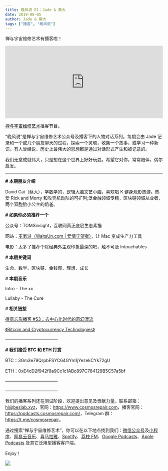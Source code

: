 ```yaml
---
title: 晚风说 E1：Jade & 蔡大
date: 2019-08-05
author: Jade & 蔡大
tags: ["播客", "晚风说"]
---
```


禅与宇宙维修艺术有播客啦！

<!--more-->

<iframe src="https://open.spotify.com/embed-podcast/episode/2XCIkCwEbHQWc47xf97gnn" width="100%" height="232" frameborder="0" allowtransparency="true" allow="encrypted-media"></iframe>

[禅与宇宙维修艺术](https://www.cosmosrepair.com)播客节目。

“晚风说”是禅与宇宙维修艺术公众号及播客下的人物对话系列。每期会由 Jade 记录和一个或几个朋友聊天的过程，探索一个灵魂，收集一个故事，或学习一种新识。有人曾经说，历史上最伟大的思想都是通过对话形式产生和被记录的。

我们无意成就伟大，只是想在这个世界上好好玩耍。希望它对你，常常陪伴，偶尔启发。

- - - - - 

**# 本期朋友介绍**

David Cai（蔡大），学数学的，逻辑大脑文艺小脑，喜欢唱 K 健身观影旅游。热爱 Rick and Morty 和攻壳机动队的可扩列;泛金融领域专精，区块链领域从业者，两个双胞胎小公主的奶爸。

**# 如果你必须推荐一个**

公众号：TOMSinsight，互联网真正底层生态素描

网站：[麦氪派（WaitsUn.com | 爱情守望者）](https://www.waitsun.com)，让 Mac 变成生产力工具

电影：太多了推荐个除经典外主观印象最深的吧，触不可及 Intouchables

**# 本期关键词**

生命、数学、区块链、金钱观、理想、成长

**# 本期音乐**

Intro - The xx

Lullaby - The Cure

**# 相关链接**

[得意忘形播客 #53：去中心化时代的奇幻漂流](https://podcasts.apple.com/cn/podcast/53-%E5%8E%BB%E4%B8%AD%E5%BF%83%E5%8C%96%E6%97%B6%E4%BB%A3%E7%9A%84%E5%A5%87%E5%B9%BB%E6%BC%82%E6%B5%81/id1200767928?i=1000444854142)

[《Bitcoin and Cryptocurrency Technologies》](https://d28rh4a8wq0iu5.cloudfront.net/bitcointech/readings/princeton_bitcoin_book.pdf)

————————————

**# 我们接受 BTC 和 ETH 打赏**

BTC：3Gm3e79QrpbFSYC64GYm1jYezekCYk72gU

ETH：0xE4cD2f942f9a9Cc1c1ABc897C784129B5C57a5bf

————————————

————————————

我们的播客系列还在测试阶段，欢迎提出意见及贡献力量。联系邮箱：<hi@beslab.xyz>，官网：<https://www.cosmosrepair.com>，播客官网：<https://podcasts.cosmosrepair.com/>，Telegram 群：<https://t.me/cosmosrepair>。

通过搜索“禅与宇宙维修艺术”，你可以在以下地点找到我们：[微信公众号](https://cosmosrepair-1257028016.cos.ap-beijing.myqcloud.com/2019-08-04-qrcode_for_gh_9a7e409c3696_430.jpg)及[小程序](https://cosmosrepair-1257028016.cos.ap-beijing.myqcloud.com/2019-08-04-gh_ec0187a9be05_430.jpg)、[网易云音乐](https://music.163.com/#/program?id=2062485433)、[喜马拉雅](http://m.ximalaya.com/sound/202392912)、[Spotify](https://open.spotify.com/show/5SfJxMPMoqbGc2zG8ouiuD?si=QcavW9VXQiKTkTuBuWU8nA)、[荔枝 FM](https://www.lizhi.fm/37495201/5058020293930657926)、[Google Podcasts](https://play.google.com/music/m/Ic6r47w47dfifhnqr25ix6aepwm)、[Apple Podcasts](https://podcasts.apple.com/cn/podcast/%E7%A6%85%E4%B8%8E%E5%AE%87%E5%AE%99%E7%BB%B4%E4%BF%AE%E8%89%BA%E6%9C%AF/id1475254987) 及其它泛用型播客客户端。

Enjoy！

![](https://cosmosrepair-1257028016.cos.ap-beijing.myqcloud.com/2019-08-02-WechatIMG2.jpeg)